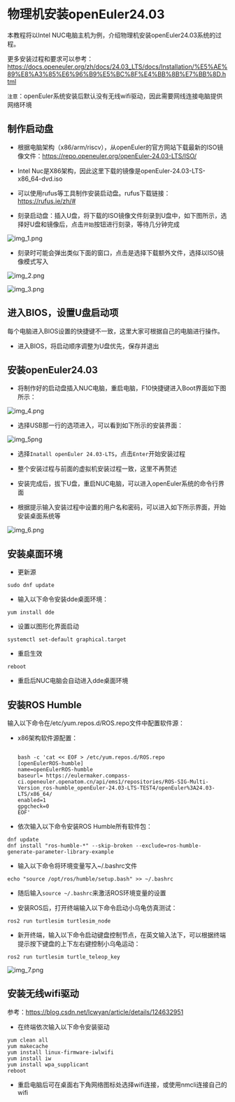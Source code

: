 # 物理机安装openEuler24.03
本教程将以Intel NUC电脑主机为例，介绍物理机安装openEuler24.03系统的过程。

更多安装过程和要求可以参考：https://docs.openeuler.org/zh/docs/24.03_LTS/docs/Installation/%E5%AE%89%E8%A3%85%E6%96%B9%E5%BC%8F%E4%BB%8B%E7%BB%8D.html

`注意`：openEuler系统安装后默认没有无线wifi驱动，因此需要网线连接电脑提供网络环境

## 制作启动盘
- 根据电脑架构（x86/arm/riscv），从openEuler的官方网站下载最新的ISO镜像文件：https://repo.openeuler.org/openEuler-24.03-LTS/ISO/

- Intel Nuc是X86架构，因此这里下载的镜像是openEuler-24.03-LTS-x86_64-dvd.iso

- 可以使用rufus等工具制作安装启动盘。rufus下载链接：https://rufus.ie/zh/#

- 刻录启动盘：插入U盘，将下载的ISO镜像文件刻录到U盘中，如下图所示，选择好U盘和镜像后，点击`开始`按钮进行刻录，等待几分钟完成

![img_1.png](image/nuc-install/1.png)

- 刻录时可能会弹出类似下面的窗口，点击是选择下载额外文件，选择以ISO镜像模式写入

![img_2.png](image/nuc-install/2.png)

![img_3.png](image/nuc-install/3.png)

## 进入BIOS，设置U盘启动项

每个电脑进入BIOS设置的快捷键不一致，这里大家可根据自己的电脑进行操作。

- 进入BIOS，将启动顺序调整为U盘优先，保存并退出

## 安装openEuler24.03

- 将制作好的启动盘插入NUC电脑，重启电脑，F10快捷键进入Boot界面如下图所示：

![img_4.png](image/nuc-install/4.jpeg)

- 选择USB那一行的选项进入，可以看到如下所示的安装界面：

![img_5png](image/nuc-install/5.jpeg)

- 选择`Inatall openEuler 24.03-LTS`，点击`Enter`开始安装过程

- 整个安装过程与前面的虚拟机安装过程一致，这里不再赘述

- 安装完成后，拔下U盘，重启NUC电脑，可以进入openEuler系统的命令行界面

- 根据提示输入安装过程中设置的用户名和密码，可以进入如下所示界面，开始安装桌面系统等

![img_6.png](image/nuc-install/6.jpeg)


## 安装桌面环境

- 更新源

```
sudo dnf update
```

- 输入以下命令安装dde桌面环境：

```
yum install dde
```

- 设置以图形化界面启动

```
systemctl set-default graphical.target
```

- 重启生效

```
reboot
```
- 重启后NUC电脑会自动进入dde桌面环境

## 安装ROS Humble

输入以下命令在/etc/yum.repos.d/ROS.repo文件中配置软件源：

- x86架构软件源配置：


  ```
  
  bash -c 'cat << EOF > /etc/yum.repos.d/ROS.repo
  [openEulerROS-humble]
  name=openEulerROS-humble
  baseurl= https://eulermaker.compass-ci.openeuler.openatom.cn/api/ems1/repositories/ROS-SIG-Multi-Version_ros-humble_openEuler-24.03-LTS-TEST4/openEuler%3A24.03-LTS/x86_64/
  enabled=1
  gpgcheck=0
  EOF'
  
  ```
  
- 依次输入以下命令安装ROS Humble所有软件包：

```
dnf update
dnf install "ros-humble-*" --skip-broken --exclude=ros-humble-generate-parameter-library-example
```

- 输入以下命令将环境变量写入~/.bashrc文件

```
echo "source /opt/ros/humble/setup.bash" >> ~/.bashrc
```

- 随后输入`source ~/.bashrc`来激活ROS环境变量的设置

- 安装ROS后，打开终端输入以下命令启动小乌龟仿真测试：

```
ros2 run turtlesim turtlesim_node
```
- 新开终端，输入以下命令启动键盘控制节点，在英文输入法下，可以根据终端提示按下键盘的上下左右键控制小乌龟运动：

```
ros2 run turtlesim turtle_teleop_key
```

![img_7.png](image/nuc-install/7.png)

## 安装无线wifi驱动

参考：https://blog.csdn.net/lcwyan/article/details/124632951

- 在终端依次输入以下命令安装驱动

```
yum clean all
yum makecache
yum install linux-firmware-iwlwifi
yum install iw
yum install wpa_supplicant
reboot
```
- 重启电脑后可在桌面右下角网络图标处选择wifi连接，或使用nmcli连接自己的wifi


